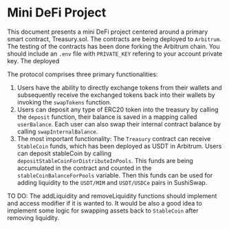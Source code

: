 # Mini DeFi Project
This document presents a mini DeFi project centered around a primary smart contract, Treasury.sol.
The contracts are being deployed to `Arbitrum`. The testing of the contracts has been done forking the Arbitrum chain.
You should include an `.env` file with `PRIVATE_KEY` refering to your account private key.
The deployed

The protocol comprises three primary functionalities:

1. Users have the ability to directly exchange tokens from their wallets and subsequently receive the exchanged tokens back into their wallets by invoking the `swapTokens` function.
2. Users can deposit any type of ERC20 token into the treasury by calling the `deposit` function, their balance is saved in a mapping called `userBalance`. Each user can also swap their internal contract balance by calling `swapInternalBalance`.
3. The most important functionality: The `Treasury` contract can receive `StableCoin` funds, which has been deployed as USDT in Arbitrum. Users can deposit stableCoin by calling `depositStableCoinForDistributeInPools`. This funds are being accumulated in the contract and counted in the `stableCoinBalanceForPools` variable. Then this funds can be used for adding liquidity to the `USDT/MIM` and `USDT/USDCe` pairs in SushiSwap.

TO DO: The addLiquidity and removeLiquidity functions should implement and access modifier if it is wanted to. It would be also a good idea to implement some logic for swapping assets back to `StableCoin` after removing liquidity.